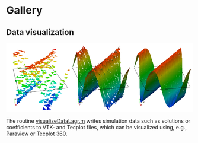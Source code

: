 # Gallery

## Data visualization

![Elementwise constant, linear, and quadratic approximation](doxygen/images/visualization.png "Elementwise constant, linear, and quadratic approximation")

The routine [visualizeDataLagr.m](visualizeDataLagr_8m.html) writes simulation data such as solutions or coefficients to VTK- and Tecplot files, which can be visualized using, e.g., [Paraview](http://www.paraview.org/) or [Tecplot 360](http://www.tecplot.com/).  

